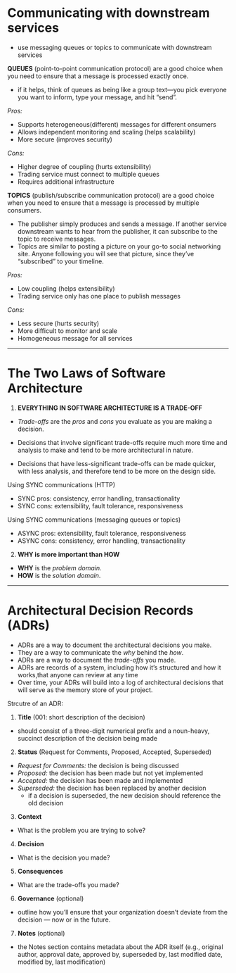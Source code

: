 # Communicating with downstream services 

- use messaging queues or topics to communicate with downstream services

**QUEUES** (point-to-point communication protocol) are a good choice when you need to ensure that a message is processed exactly once. 

- if it helps, think of queues as being like a group text—you pick everyone you want to inform, type your message, and hit “send”. 

_Pros:_
- Supports heterogeneous(different) messages for different onsumers
- Allows independent monitoring and scaling (helps scalability)
- More secure (improves security)

_Cons:_
- Higher degree of coupling (hurts extensibility)
- Trading service must connect to multiple queues
- Requires additional infrastructure

**TOPICS** (publish/subscribe communication protocol) are a good choice when you need to ensure that a message is processed by multiple consumers.
- The publisher simply produces and sends a message. If another service downstream wants to hear from the publisher, it can subscribe to the topic to receive messages.
- Topics are similar to posting a picture on your go-to social networking site. Anyone following you will see that picture, since they’ve “subscribed” to your timeline.

_Pros:_
- Low coupling (helps extensibility)
- Trading service only has one place to publish messages

_Cons:_
- Less secure (hurts security)
- More difficult to monitor and scale
- Homogeneous message for all services

---

# The Two Laws of Software Architecture

1. **EVERYTHING IN SOFTWARE ARCHITECTURE IS A TRADE-OFF**

- *Trade-offs* are the _pros_ and _cons_ you evaluate as you are making a decision.

- Decisions that involve significant trade-offs require much more time and analysis to make and tend to be more architectural in nature.

- Decisions that have less-significant trade-offs can be made quicker, with less analysis, and therefore tend to be more on the design side.

Using SYNC communications (HTTP)
- SYNC pros: consistency, error handling, transactionality
- SYNC cons: extensibility, fault tolerance, responsiveness

Using SYNC communications (messaging queues or topics)
- ASYNC pros: extensibility, fault tolerance, responsiveness
- ASYNC cons: consistency, error handling, transactionality

2. **WHY is more important than HOW**

- **WHY** is the _problem domain_.
- **HOW** is the _solution domain_.

--- 

# Architectural Decision Records (ADRs)

- ADRs are a way to document the architectural decisions you make.
- They are a way to communicate the _why_ behind the _how_.
- ADRs are a way to document the _trade-offs_ you made.
- ADRs are records of a system, including how it’s structured and how it works,that anyone can review at any time
- Over time, your ADRs will build into a log of architectural decisions that will serve as the memory store of your project.

Strcutre of an ADR:

1. **Title** (001: short description of the decision)
- should consist of a three-digit numerical prefix and a noun-heavy, succinct description of the decision being made

2. **Status** (Request for Comments, Proposed, Accepted, Superseded)

- _Request for Comments:_ the decision is being discussed
- _Proposed:_ the decision has been made but not yet implemented
- _Accepted:_ the decision has been made and implemented
- _Superseded:_ the decision has been replaced by another decision
	- if a decision is superseded, the new decision should reference the old decision
	

3. **Context**
- What is the problem you are trying to solve?

4. **Decision**
- What is the decision you made?

5. **Consequences**
- What are the trade-offs you made?

6. **Governance** (optional)
- outline how you’ll ensure that your organization doesn’t deviate from the decision — now or in the future.

7. **Notes** (optional)
- the Notes section contains metadata about the ADR itself (e.g., original author, approval date, approved by, superseded by, last modified date, modified by, last modification)

